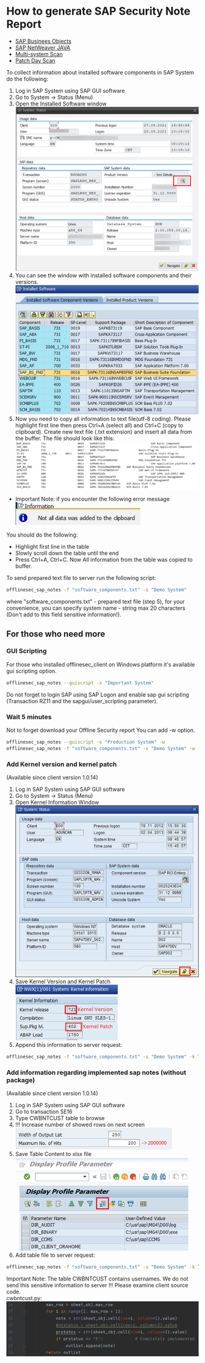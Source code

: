 # How to generate SAP Security Note Report

* [SAP Businees Objects](./docs/how_to_prepare_bo_version.md)
* [SAP NetWeaver JAVA](./docs/how_to_prepare_java_softs.md)
* [Multi-system Scan](./how_to_request_multi_system_scan.md)
* [Patch Day Scan](./how_to_request_patch_day_scan.md)

To collect information about installed software components in SAP System do the following:
1. Log in SAP System using SAP GUI software
2. Go to System -> Status (Menu)
3. Open the Installed Software window<br />
![Screenshot](./img/softs_button.png)
4. You can see the window with installed software components and their versions.<br />
![Screenshot](./img/installed_softs.png)
5. Now you need to copy all information to text file(utf-8 coding). Please highlight first line then press Ctrl+A (select all) and Ctrl+C (copy to clipboard).
Create new text file (.txt extension) and insert all data from the buffer. The file should look like this:<br />
![Screenshot](./img/text_softs.png)

* Important Note: if you encounter the following error message<br />
![Screenshot](./img/error1.jpg)

You should do the following:
* Highlight first line in the table
* Slowly scroll down the table until the end
* Press Ctrl+A, Ctrl+C. Now All information from the table was copied to buffer.

To send prepared text file to server run the following script:
```sh
offlinesec_sap_notes -f "software_components.txt" -s "Demo System"
```
where "software_components.txt" - prepared text file (step 5), for your convenience, you can specify system name - string max 20 characters (Don't add to this field sensitive information!).

## For those who need more
### GUI Scripting
For those who installed offlinesec_client on Windows platform it's available gui scripting option.
```sh
offlinesec_sap_notes --guiscript -s "Important System"
```
Do not forget to login SAP using SAP Logon and enable sap gui scripting (Transaction RZ11 and the sapgui/user_scripting parameter).

### Wait 5 minutes
Not to forget download your Offline Security report You can add -w option. 
```sh
offlinesec_sap_notes --guiscript -s "Production System" -w
offlinesec_sap_notes -f "software_components.txt" -s "Demo System" -w
```

### Add Kernel version and kernel patch
(Available since client version 1.0.14)
1. Log in SAP System using SAP GUI software
2. Go to System -> Status (Menu)
3. Open Kernel Information Window<br />
![Screenshot](./img/kernel_button.png)
4. Save Kernel Version and Kernel Patch<br />
![Screenshot](./img/kernel.png)
5. Append this information to server request:
```sh
offlinesec_sap_notes -f "software_components.txt" -s "Demo System" -k 721 -p 402
```

### Add information regarding implemented sap notes (without package)
(Available since client version 1.0.14)
1. Log in SAP System using SAP GUI software
2. Go to transaction SE16
3. Type CWBNTCUST table to browse
4. !!! Increase number of showed rows on next screen<br />
![Screenshot](./img/increase_number.png)
5. Save Table Content to xlsx file <br />
![Screenshot](./img/rsparam_save.png)
6. Add table file to server request:
```sh
offlinesec_sap_notes -f "software_components.txt" -s "Demo System" -k 721 -p 402 -c "cwbntcust.xlsx"
```
Important Note: The table CWBNTCUST contains usernames. We do not send this sensitive information to server !!!
Please examine client source code.<br />
cwbntcust.py: <br />
![Screenshot](./img/cwbntcust_code.png)